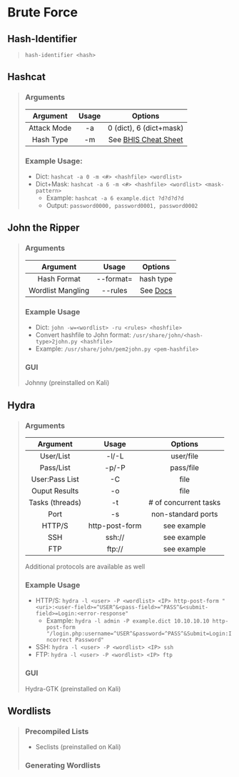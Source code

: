 # Brute Force

## Hash-Identifier

> `hash-identifier <hash>`

## Hashcat

> ### Arguments
>
> |  Argument   | Usage |                                                       Options                                                       |
> | :---------: | :---: | :-----------------------------------------------------------------------------------------------------------------: |
> | Attack Mode |  -a   |                                               0 (dict), 6 (dict+mask)                                               |
> |  Hash Type  |  -m   | See [BHIS Cheat Sheet](https://www.blackhillsinfosec.com/wp-content/uploads/2020/09/HashcatCheatSheet.v2018.1b.pdf) |
>
> ### Example Usage:
>
> - Dict: `hashcat -a 0 -m <#> <hashfile> <wordlist>`
> - Dict+Mask: `hashcat -a 6 -m <#> <hashfile> <wordlist> <mask-pattern>`
>   - Example: `hashcat -a 6 example.dict ?d?d?d?d`
>   - Output: `password0000, password0001, password0002`

## John the Ripper

> ### Arguments
>
> |     Argument      |   Usage   |                          Options                          |
> | :---------------: | :-------: | :-------------------------------------------------------: |
> |    Hash Format    | --format= |                         hash type                         |
> | Wordlist Mangling |  --rules  | See [Docs](https://www.openwall.com/john/doc/RULES.shtml) |
>
> ### Example Usage
>
> - Dict: `john -w=<wordlist> -ru <rules> <hoshfile>`
> - Convert hashfile to John format: `/usr/share/john/<hash-type>2john.py <hashfile>`
> - Example: `/usr/share/john/pem2john.py <pem-hashfile>`
>
> ### GUI
>
> Johnny (preinstalled on Kali)

## Hydra

> ### Arguments
>
> |    Argument     |     Usage      |        Options        |
> | :-------------: | :------------: | :-------------------: |
> |    User/List    |     -l/-L      |       user/file       |
> |    Pass/List    |     -p/-P      |       pass/file       |
> | User:Pass List  |       -C       |         file          |
> |  Ouput Results  |       -o       |         file          |
> | Tasks (threads) |       -t       | # of concurrent tasks |
> |      Port       |       -s       |  non-standard ports   |
> |     HTTP/S      | http-post-form |      see example      |
> |       SSH       |     ssh://     |      see example      |
> |       FTP       |     ftp://     |      see example      |
>
> Additional protocols are available as well
>
> ### Example Usage
>
> - HTTP/S: `hydra -l <user> -P <wordlist> <IP> http-post-form "<uri>:<user-field>=^USER^&<pass-field>=^PASS^&<submit-field>=Login:<error-response"`
>   - Example: `hydra -l admin -P example.dict 10.10.10.10 http-post-form "/login.php:username=^USER^&password=^PASS^&Submit=Login:Incorrect Password"`
> - SSH: `hydra -l <user> -P <wordlist> <IP> ssh`
> - FTP: `hydra -l <user> -P <wordlist> <IP> ftp`
>
> ### GUI
>
> Hydra-GTK (preinstalled on Kali)

## Wordlists

> ### Precompiled Lists
>
> - Seclists (preinstalled on Kali)
>
> ### Generating Wordlists
